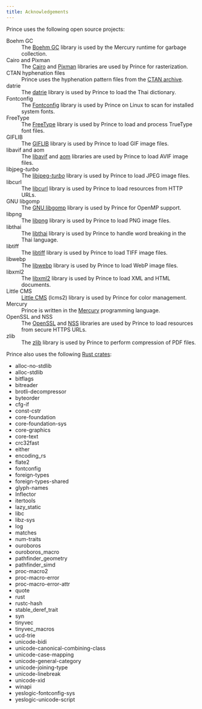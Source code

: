 ```yaml
---
title: Acknowledgements
---
```


<style>
.navigationSlider .slidingNav ul li:nth-child(3), .navigationSlider .slidingNav ul li:nth-child(3) > a:hover, .navigationSlider .slidingNav ul li.siteNavGroupActive > a {
    background-color: #fff;
}
.nav-site li:nth-child(3) a {
    color: #333 !important;
}
.nav-site li:nth-child(3) a:hover {
    color: #22b573 !important;;
}
</style>

Prince uses the following open source projects:

<dl>

<dt id="boehmgc">Boehm GC</dt>
<dd>
The <a href="https://www.hboehm.info/gc/">Boehm GC</a>
library is used by the Mercury runtime for garbage collection.
</dd>

<dt id="cairo-pixman">Cairo and Pixman</dt>
<dd>
The <a href="https://www.cairographics.org/">Cairo</a>
and <a href="http://www.pixman.org/">Pixman</a>
libraries are used by Prince for rasterization.
</dd>

<dt id="ctan-hyph">CTAN hyphenation files</dt>
<dd>
Prince uses the
hyphenation pattern files from the
<a href="http://tug.ctan.org/tex-archive/language/hyph-utf8/tex/generic/hyph-utf8/patterns/txt/">CTAN archive</a>.
</dd>

<dt id="datrie">datrie</dt>
<dd>
The <a href="https://linux.thai.net/projects/datrie">datrie</a>
library is used by Prince to load the Thai dictionary.
</dd>

<dt id="fontconfig">Fontconfig</dt>
<dd>
The <a href="https://www.fontconfig.org/">Fontconfig</a>
library is used by Prince on Linux to scan for installed system fonts.
</dd>

<dt id="freetype">FreeType</dt>
<dd>
The <a href="https://freetype.org/">FreeType</a>
library is used by Prince to load and process TrueType font files.
</dd>

<dt id="giflib">GIFLIB</dt>
<dd>
The <a href="https://giflib.sourceforge.net/">GIFLIB</a>
library is used by Prince to load GIF image files.
</dd>

<dt id="libavif-aom">libavif and aom</dt>
<dd>
The <a href="https://github.com/AOMediaCodec/libavif">libavif</a> and
<a href="https://aomedia.googlesource.com/aom/">aom</a> libraries are
used by Prince to load AVIF image files.
</dd>

<dt id="libjpeg">libjpeg<i>-turbo</i></dt>
<dd>
The <a href="https://libjpeg-turbo.org/">libjpeg<i>-turbo</i></a>
library is used by Prince to load JPEG image files.
</dd>

<dt id="libcurl">libcurl</dt>
<dd>
The <a href="https://curl.se/">libcurl</a>
library is used by Prince to load resources from HTTP URLs.
</dd>

<dt id="libgomp">GNU libgomp</dt>
<dd>
The <a href="https://gcc.gnu.org/onlinedocs/libgomp/">GNU libgomp</a>
library is used by Prince for OpenMP support.
</dd>

<dt id="libpng">libpng</dt>
<dd>
The <a href="http://libpng.org/pub/png/libpng.html">libpng</a>
library is used by Prince to load PNG image files.
</dd>

<dt id="libthai">libthai</dt>
<dd>
The <a href="https://linux.thai.net/projects/libthai">libthai</a>
library is used by Prince to handle word breaking in the Thai language.
</dd>

<dt id="libtiff">libtiff</dt>
<dd>
The <a href="http://www.libtiff.org/">libtiff</a>
library is used by Prince to load TIFF image files.
</dd>

<dt id="libwebp">libwebp</dt>
<dd>
The <a href="https://developers.google.com/speed/webp">libwebp</a>
library is used by Prince to load WebP image files.
</dd>

<dt id="libxml2">libxml2</dt>
<dd>
The <a href="https://gitlab.gnome.org/GNOME/libxml2/-/wikis/home">libxml2</a>
library is used by Prince to load XML and HTML documents.
</dd>

<dt id="littlecms">Little CMS</dt>
<dd>
<a href="https://www.littlecms.com/">Little CMS</a> (lcms2)
library is used by Prince for color management.
</dd>

<dt id="mercury">Mercury</dt>
<dd>
Prince is written in the
<a href="https://mercurylang.org">Mercury</a>
programming language.
</dd>

<dt id="openssl-nss">OpenSSL and NSS</dt>
<dd>
The <a href="https://www.openssl.org/">OpenSSL</a> and
<a href="https://firefox-source-docs.mozilla.org/security/nss/index.html">NSS</a>
libraries are used by Prince to load resources from secure HTTPS URLs.
</dd>

<dt id="zlib">zlib</dt>
<dd>
The <a href="https://www.zlib.net/">zlib</a>
library is used by Prince to perform compression of PDF files.
</dd>

</dl>

Prince also uses the following [Rust crates](https://crates.io/):

* alloc-no-stdlib
* alloc-stdlib
* bitflags
* bitreader
* brotli-decompressor
* byteorder
* cfg-if
* const-cstr
* core-foundation
* core-foundation-sys
* core-graphics
* core-text
* crc32fast
* either
* encoding_rs
* flate2
* fontconfig
* foreign-types
* foreign-types-shared
* glyph-names
* Inflector
* itertools
* lazy_static
* libc
* libz-sys
* log
* matches
* num-traits
* ouroboros
* ouroboros_macro
* pathfinder_geometry
* pathfinder_simd
* proc-macro2
* proc-macro-error
* proc-macro-error-attr
* quote
* rust
* rustc-hash
* stable_deref_trait
* syn
* tinyvec
* tinyvec_macros
* ucd-trie
* unicode-bidi
* unicode-canonical-combining-class
* unicode-case-mapping
* unicode-general-category
* unicode-joining-type
* unicode-linebreak
* unicode-xid
* winapi
* yeslogic-fontconfig-sys
* yeslogic-unicode-script
